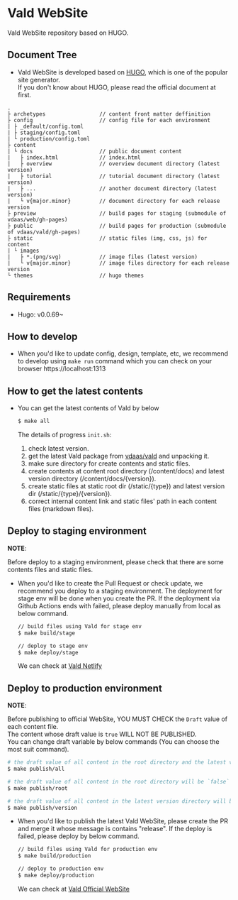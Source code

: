 # Vald WebSite

Vald WebSite repository based on HUGO.

## Document Tree

- Vald WebSite is developed based on [HUGO](https://gohugo.io/), which is one of the popular site generator.<br>
  If you don't know about HUGO, please read the official document at first.

```
.
├ archetypes                 // content front matter deffinition
├ config                     // config file for each environment
| ├ _default/config.toml
| ├ staging/config.toml 
| └ production/config.toml 
├ content
| └ docs                     // public document content
|   ├ index.html             // index.html 
|   ├ overview               // overview document directory (latest version) 
|   ├ tutorial               // tutorial document directory (latest version)
|   ├ ...                    // another document directory (latest version) 
|   └ v{major.minor}         // document directory for each release version
├ preview                    // build pages for staging (submodule of vdaas/web/gh-pages)
├ public                     // build pages for production (submodule of vdaas/vald/gh-pages)
├ static                     // static files (img, css, js) for content
| └ images
|   ├ *.(png/svg)            // image files (latest version) 
|   └ v{major.minor}         // image files directory for each release version
└ themes                     // hugo themes
```

## Requirements

- Hugo: v0.0.69~

## How to develop

- When you'd like to update config, design, template, etc, we recommend to develop using `make run` command which you can check on your browser https://localhost:1313

## How to get the latest contents

- You can get the latest contents of Vald by below

  ```bash
  $ make all
  ```

  The details of progress `init.sh`:
  1. check latest version.
  1. get the latest Vald package from [vdaas/vald](https://github.com/vdaas/vald) and unpacking it.
  1. make sure directory for create contents and static files.
  1. create contents at content root directory (/content/docs) and latest version directory (/content/docs/{version}).
  1. create static files at static root dir (/static/{type}) and latest version dir (/static/{type}/{version}).
  1. correct internal content link and static files' path in each content files (markdown files).


## Deploy to staging environment

**NOTE**:

Before deploy to a staging environment, please check that there are some contents files and static files.


- When you'd like to create the Pull Request or check update, we recommend you deploy to a staging environment.
  The deployment for stage env will be done when you create the PR.
  If the deployment via Github Actions ends with failed, please deploy manually from local as below command.

  ```bash
  // build files using Vald for stage env
  $ make build/stage

  // deploy to stage env
  $ make deploy/stage
  ```

  We can check at [Vald Netlify](https://vald.netlify.app)

## Deploy to production environment

**NOTE**:

Before publishing to official WebSite, YOU MUST CHECK the `Draft` value of each content file.<br>
The content whose draft value is `true` WILL NOT BE PUBLISHED.<br>
You can change draft variable by below commands (You can choose the most suit command).

```bash
# the draft value of all content in the root directory and the latest version directory will be `false`
$ make publish/all

# the draft value of all content in the root directory will be `false`
$ make publish/root

# the draft value of all content in the latest version directory will be `false`
$ make publish/version
```


- When you'd like to publish the latest Vald WebSite, please create the PR and merge it whose message is contains "release".
  If the deploy is failed, please deploy by below command.

  ```bash
  // build files using Vald for production env
  $ make build/production

  // deploy to production env
  $ make deploy/production
  ```

  We can check at [Vald Official WebSite](https://vald.vdaas.org)
